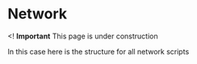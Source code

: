 #  Network

<! **Important** This page is under construction

In this case here is the structure for all network scripts
